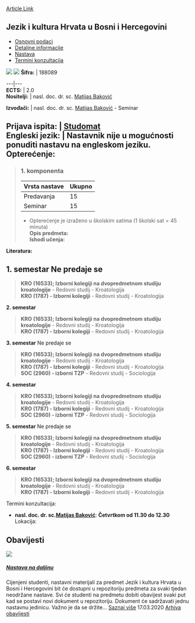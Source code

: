 [Article Link](https://www.fhs.hr/predmet/jkhubh)

## Jezik i kultura Hrvata u Bosni i Hercegovini
  * [Osnovni podaci](https://www.fhs.hr/predmet/jkhubh#v1id-523766_983601_1_0 "Osnovni podaci")
  * [Detaljne informacije](https://www.fhs.hr/predmet/jkhubh#v1id-523766_983601_1_1 "Detaljne informacije")
  * [Nastava](https://www.fhs.hr/predmet/jkhubh#v1id-523766_983601_1_2 "Nastava")
  * [Termini konzultacija](https://www.fhs.hr/predmet/jkhubh#v1id-523766_983601_1_3 "Termini konzultacija")


[![](https://www.fhs.hr/img/flags/gif/hr.gif)](https://www.fhs.hr/predmet/jkhubh) [![](https://www.fhs.hr/img/flags/gif/gb.gif)](https://www.fhs.hr/en/course/lacocibah_a)
**Šifra:** |  188089  
  
---|---  
**ECTS:** |  2.0   
**Nositelji:** |  nasl. doc. dr. sc. [Matijas Baković](https://www.fhs.hr/djelatnik/matijas.bakovic)   
  
**Izvođači:** |  nasl. doc. dr. sc. [Matijas Baković](https://www.fhs.hr/djelatnik/matijas.bakovic) - Seminar  
  
**Prijava ispita:** |  [Studomat](http://www.isvu.hr/studomat)  
**Engleski jezik:** |  Nastavnik nije u mogućnosti ponuditi nastavu na engleskom jeziku.   
**Opterećenje:**  
---  
> ### 1. komponenta
> | Vrsta nastave | Ukupno  
> ---|---  
> Predavanja | 15  
> Seminar | 15  
> * Opterećenje je izraženo u školskim satima (1 školski sat = 45 minuta)   
**Opis predmeta:**  
> **Ishodi učenja:**  

  
**Literatura:**  

  
**1. semestar** Ne predaje se  
---  
> **KRO (16533); Izborni kolegiji na dvopredmetnom studiju kroatologije** - Redovni studij - Kroatologija  
>  **KRO (1787) - Izborni kolegiji** - Redovni studij - Kroatologija  
>   
  
**2. semestar**  
> **KRO (16533); Izborni kolegiji na dvopredmetnom studiju kroatologije** - Redovni studij - Kroatologija  
>  **KRO (1787) - Izborni kolegiji** - Redovni studij - Kroatologija  
>   
  
**3. semestar** Ne predaje se  
> **KRO (16533); Izborni kolegiji na dvopredmetnom studiju kroatologije** - Redovni studij - Kroatologija  
>  **KRO (1787) - Izborni kolegiji** - Redovni studij - Kroatologija  
>  **SOC (2960) - izborni TZP** - Redovni studij - Sociologija  
>   
  
**4. semestar**  
> **KRO (16533); Izborni kolegiji na dvopredmetnom studiju kroatologije** - Redovni studij - Kroatologija  
>  **KRO (1787) - Izborni kolegiji** - Redovni studij - Kroatologija  
>  **SOC (2960) - izborni TZP** - Redovni studij - Sociologija  
>   
  
**5. semestar** Ne predaje se  
> **KRO (16533); Izborni kolegiji na dvopredmetnom studiju kroatologije** - Redovni studij - Kroatologija  
>  **KRO (1787) - Izborni kolegiji** - Redovni studij - Kroatologija  
>  **SOC (2960) - izborni TZP** - Redovni studij - Sociologija  
>   
  
**6. semestar**  
> **KRO (16533); Izborni kolegiji na dvopredmetnom studiju kroatologije** - Redovni studij - Kroatologija  
>  **KRO (1787) - Izborni kolegiji** - Redovni studij - Kroatologija  
>   
Termini konzultacija: 
  * **nasl. doc. dr. sc.[Matijas Baković](https://www.fhs.hr/djelatnik/matijas.bakovic)**: 
**Četvrtkom od 11.30 do 12.30**
Lokacija: 


## Obavijesti
[ ![](https://www.fhs.hr/_pub/themes_static/hrstud2024/default/img/default_news.jpg) ](https://www.fhs.hr/predmet/jkhubh?@=21amt#news_114234)
#####  [Nastava na daljinu](https://www.fhs.hr/predmet/jkhubh?@=21amt#news_114234)
Cijenjeni studenti, nastavni materijali za predmet Jezik i kultura Hrvata u Bosni i Hercegovini bit će dostupni u repozitoriju predmeta za svaki tjedan neodržane nastave. Svi će studenti na predmetu dobiti obavijest svaki put kad se postavi novi dokument u repozitoriju. Dokument će sadržavati jednu nastavnu jedinicu. Važno je da se držite... 
[Saznaj više](https://www.fhs.hr/predmet/jkhubh?@=21amt#news_114234)
17.03.2020
[Arhiva obavijesti](https://www.fhs.hr/predmet/jkhubh?@=215mr#news_114234 "Arhiva obavijesti")
